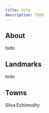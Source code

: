 ```yaml
---
title: Vita
description: TODO
---
```


## About
todo




## Landmarks

todo




## Towns
Silva
Echimodity